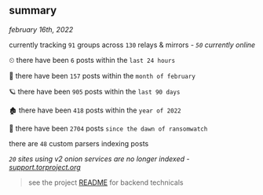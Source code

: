 
## summary
_february 16th, 2022_

currently tracking `91` groups across `130` relays & mirrors - _`50` currently online_

⏲ there have been `6` posts within the `last 24 hours`

🦈 there have been `157` posts within the `month of february`

🪐 there have been `905` posts within the `last 90 days`

🏚 there have been `418` posts within the `year of 2022`

🦕 there have been `2704` posts `since the dawn of ransomwatch`

there are `48` custom parsers indexing posts

_`20` sites using v2 onion services are no longer indexed - [support.torproject.org](https://support.torproject.org/onionservices/v2-deprecation/)_

> see the project [README](https://github.com/thetanz/ransomwatch#ransomwatch--) for backend technicals

